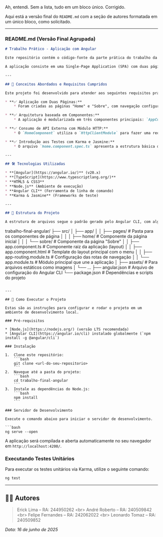 Ah, entendi. Sem a lista, tudo em um bloco único. Corrigido.

Aqui está a versão final do `README.md` com a seção de autores formatada em um único bloco, como solicitado.

-----

### README.md (Versão Final Agrupada)

```markdown
# Trabalho Prático - Aplicação com Angular

Este repositório contém o código-fonte da parte prática do trabalho da disciplina de Engenharia de Software. O objetivo é explorar e analisar os principais tópicos relacionados ao desenvolvimento front-end com frameworks modernos, com foco especial em Angular.

A aplicação consiste em uma Single-Page Application (SPA) com duas páginas, demonstrando conceitos fundamentais como componentização, roteamento, chamadas HTTP e testes unitários.

---

## 🎯 Conceitos Abordados e Requisitos Cumpridos

Este projeto foi desenvolvido para atender aos seguintes requisitos práticos e teóricos:

* **✅ Aplicação com Duas Páginas:**
    * Foram criadas as páginas "Home" e "Sobre", com navegação configurada através do `AppRoutingModule`, demonstrando o funcionamento de uma SPA.

* **✅ Arquitetura baseada em Componentes:**
    * A aplicação é modularizada em três componentes principais: `AppComponent` (componente raiz/layout), `HomeComponent` e `SobreComponent`, cada um com sua própria lógica, template e estilo, ilustrando o pilar fundamental do Angular.

* **✅ Consumo de API Externa com Módulo HTTP:**
    * O `HomeComponent` utiliza o `HttpClientModule` para fazer uma requisição `GET` a uma API pública (`JSONPlaceholder`). Isso demonstra a capacidade do Angular de se comunicar com serviços externos para buscar e exibir dados dinâmicos.

* **✅ Introdução aos Testes com Karma e Jasmine:**
    * O arquivo `home.component.spec.ts` apresenta a estrutura básica de um teste unitário. Ele demonstra como configurar um ambiente de teste (`TestBed`), criar uma instância do componente e executar um teste simples (`it`) que verifica se o componente foi criado com sucesso (`expect(component).toBeTruthy()`).

---

## 🛠️ Tecnologias Utilizadas

* **[Angular](https://angular.io/)** (v20.x)
* **[TypeScript](https://www.typescriptlang.org/)**
* **HTML5 & CSS3**
* **Node.js** (Ambiente de execução)
* **Angular CLI** (Ferramenta de linha de comando)
* **Karma & Jasmine** (Frameworks de teste)

---

## 📂 Estrutura do Projeto

A estrutura de arquivos segue o padrão gerado pelo Angular CLI, com algumas pastas e arquivos chave:

```

trabalho-final-angular/
├── src/
│   ├── app/
│   │   ├── pages/                 \# Pasta para os componentes de página
│   │   │   ├── home/              \# Componente da página inicial
│   │   │   └── sobre/             \# Componente da página "Sobre"
│   │   ├── app.component.ts       \# Componente raiz da aplicação (layout)
│   │   ├── app.component.html     \# Template do layout principal com o menu
│   │   ├── app-routing.module.ts  \# Configuração das rotas de navegação
│   │   └── app.module.ts          \# Módulo principal que une a aplicação
│   ├── assets/                    \# Para arquivos estáticos como imagens
│   └── ...
├── angular.json                   \# Arquivo de configuração do Angular CLI
└── package.json                   \# Dependências e scripts do projeto

````

---

## 🚀 Como Executar o Projeto

Estas são as instruções para configurar e rodar o projeto em um ambiente de desenvolvimento local.

### Pré-requisitos

* [Node.js](https://nodejs.org/) (versão LTS recomendada)
* [Angular CLI](https://angular.io/cli) instalado globalmente (`npm install -g @angular/cli`)

### Instalação

1.  Clone este repositório:
    ```bash
    git clone <url-do-seu-repositorio>
    ```
2.  Navegue até a pasta do projeto:
    ```bash
    cd trabalho-final-angular
    ```
3.  Instale as dependências do Node.js:
    ```bash
    npm install
    ```

### Servidor de Desenvolvimento

Execute o comando abaixo para iniciar o servidor de desenvolvimento.

```bash
ng serve --open
````

A aplicação será compilada e aberta automaticamente no seu navegador em `http://localhost:4200/`.

### Executando Testes Unitários

Para executar os testes unitários via Karma, utilize o seguinte comando:

```bash
ng test
```

-----

## 👨‍💻 Autores

> Erick Lima – RA: 244950262 \<br\>
> André Roberto – RA: 240509842 \<br\>
> Felipe Fernandes – RA: 242062022 \<br\>
> Leonardo Tomaz – RA: 240509852

*Data: 16 de junho de 2025*

```
```